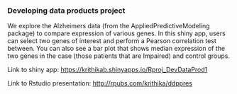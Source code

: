 ### Developing data products project

We explore the Alzheimers data (from the AppliedPredictiveModeling package) to compare expression of various genes. In this shiny app, users can select two genes of interest and perform a Pearson correlation test between. You can also see a bar plot that shows median expression of the two genes in the case (those patients that are Impaired) and control groups.

Link to shiny app: https://krithikab.shinyapps.io/Rproj_DevDataProd1

Link to Rstudio presentation: http://rpubs.com/krithika/ddppres
